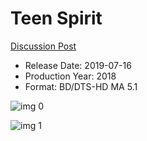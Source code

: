 # Teen Spirit

[Discussion Post](https://www.avsforum.com/threads/bass-eq-for-filtered-movies.2995212/post-58322860)

* Release Date: 2019-07-16
* Production Year: 2018
* Format: BD/DTS-HD MA 5.1

![img 0](https://i.imgur.com/2uPqr66.jpg)

![img 1](https://i.imgur.com/rTOCG5W.jpg)

